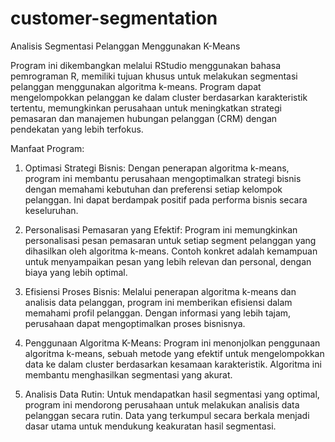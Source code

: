 # customer-segmentation
Analisis Segmentasi Pelanggan Menggunakan K-Means

Program ini dikembangkan melalui RStudio menggunakan bahasa pemrograman R, memiliki tujuan khusus untuk melakukan segmentasi pelanggan menggunakan algoritma k-means. Program dapat mengelompokkan pelanggan ke dalam cluster berdasarkan karakteristik tertentu, memungkinkan perusahaan untuk meningkatkan strategi pemasaran dan manajemen hubungan pelanggan (CRM) dengan pendekatan yang lebih terfokus.

Manfaat Program:
1. Optimasi Strategi Bisnis:
Dengan penerapan algoritma k-means, program ini membantu perusahaan mengoptimalkan strategi bisnis dengan memahami kebutuhan dan preferensi setiap kelompok pelanggan. Ini dapat berdampak positif pada performa
bisnis secara keseluruhan.

2. Personalisasi Pemasaran yang Efektif:
Program ini memungkinkan personalisasi pesan pemasaran untuk setiap segment pelanggan yang dihasilkan oleh algoritma k-means. Contoh konkret adalah kemampuan untuk menyampaikan pesan yang lebih relevan dan personal, dengan biaya yang lebih optimal.

3. Efisiensi Proses Bisnis:
Melalui penerapan algoritma k-means dan analisis data pelanggan, program ini memberikan efisiensi dalam memahami profil pelanggan. Dengan informasi yang lebih tajam, perusahaan dapat mengoptimalkan proses bisnisnya.

4. Penggunaan Algoritma K-Means:
Program ini menonjolkan penggunaan algoritma k-means, sebuah metode yang efektif untuk mengelompokkan data ke dalam cluster berdasarkan kesamaan karakteristik. Algoritma ini membantu menghasilkan segmentasi yang akurat.

5. Analisis Data Rutin:
Untuk mendapatkan hasil segmentasi yang optimal, program ini mendorong perusahaan untuk melakukan analisis data pelanggan secara rutin. Data yang terkumpul secara berkala menjadi dasar utama untuk mendukung keakuratan hasil segmentasi.
